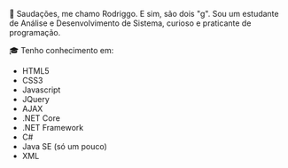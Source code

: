 🖖 Saudações, me chamo Rodriggo. E sim, são dois "g". Sou um estudante de Análise e Desenvolvimento de Sistema, curioso e praticante de programação.

🎓 Tenho conhecimento em:

- HTML5
- CSS3
- Javascript
- JQuery
- AJAX
- .NET Core
- .NET Framework
- C#
- Java SE (só um pouco)
- XML
